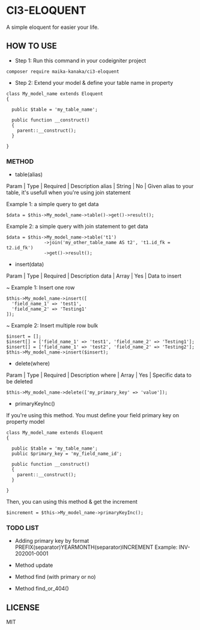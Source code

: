# CI3-ELOQUENT

A simple eloquent for easier your life.

## HOW TO USE

- Step 1: Run this command in your codeigniter project

```
composer require maika-kanaka/ci3-eloquent
```

- Step 2: Extend your model & define your table name in property

```
class My_model_name extends Eloquent
{

  public $table = 'my_table_name';

  public function __construct()
  {
    parent::__construct();
  }

}
```

### METHOD

- table(alias)

Param | Type | Required | Description
alias | String | No | Given alias to your table, it's usefull when you're using join statement

Example 1: a simple query to get data

```
$data = $this->My_model_name->table()->get()->result();
```

Example 2: a simple query with join statement to get data

```
$data = $this->My_model_name->table('t1')
              ->join('my_other_table_name AS t2', 't1.id_fk = t2.id_fk')
              ->get()->result();
```

- insert(data)

Param | Type | Required | Description
data | Array | Yes | Data to insert

~ Example 1: Insert one row

```
$this->My_model_name->insert([
  'field_name_1' => 'test1', 
  'field_name_2' => 'Testing1'
]);
```

~ Example 2: Insert multiple row bulk

```
$insert = [];
$insert[] = ['field_name_1' => 'test1', 'field_name_2' => 'Testing1'];
$insert[] = ['field_name_1' => 'test2', 'field_name_2' => 'Testing2'];
$this->My_model_name->insert($insert);
```

- delete(where)

Param | Type | Required | Description
where | Array | Yes | Specific data to be deleted

```
$this->My_model_name->delete(['my_primary_key' => 'value']);
```

- primaryKeyInc()

If you're using this method. You must define your field primary key on property model

```
class My_model_name extends Eloquent
{

  public $table = 'my_table_name';
  public $primary_key = 'my_field_name_id';

  public function __construct()
  {
    parent::__construct();
  }

}
```

Then, you can using this method & get the increment

```
$increment = $this->My_model_name->primaryKeyInc();
```


### TODO LIST

- Adding primary key by format PREFIX(separator)YEARMONTH(separator)INCREMENT
  Example: INV-202001-0001

- Method update

- Method find (with primary or no)

- Method find_or_404()

## LICENSE 

MIT
